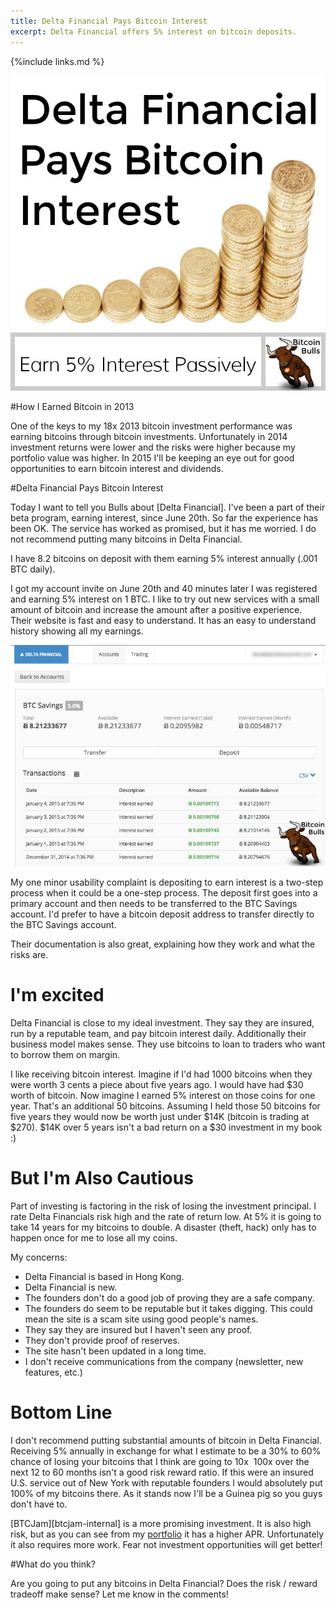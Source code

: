 ```yaml
---
title: Delta Financial Pays Bitcoin Interest
excerpt: Delta Financial offers 5% interest on bitcoin deposits.
---
```


{%include links.md %}

![Delta Financial Pays Bitcoin Interest](/images/delta-financial-pays-bitcoin-interest.jpg "Delta Financial Pays Bitcoin Interest")

#How I Earned Bitcoin in 2013

One of the keys to my 18x 2013 bitcoin investment performance was earning bitcoins through bitcoin investments. Unfortunately in 2014 investment returns were lower and the risks were higher because my portfolio value was higher. In 2015 I'll be keeping an eye out for good opportunities to earn bitcoin interest and dividends.

#Delta Financial Pays Bitcoin Interest

Today I want to tell you Bulls about [Delta Financial]. I've been a part of their beta program, earning interest, since June 20th. So far the experience has been OK. The service has worked as promised, but it has me worried. I do not recommend putting many bitcoins in Delta Financial.

I have 8.2 bitcoins on deposit with them earning 5% interest annually (.001 BTC daily).

I got my account invite on June 20th and 40 minutes later I was registered and earning 5% interest on 1 BTC. I like to try out new services with a small amount of bitcoin and increase the amount after a positive experience. Their website is fast and easy to understand. It has an easy to understand history showing all my earnings.

![Delta Financial account history](/images/delta-financial-account-history.jpg "Delta Financial account history")

My one minor usability complaint is depositing to earn interest is a two­-step process when it could be a one-step process. The deposit first goes into a primary account and then needs to be transferred to the BTC Savings account. I'd prefer to have a bitcoin deposit address to transfer directly to the BTC Savings account.

Their documentation is also great, explaining how they work and what the risks are.

# I'm excited

Delta Financial is close to my ideal investment. They say they are insured, run by a reputable team, and pay bitcoin interest daily. Additionally their business model makes sense. They use bitcoins to loan to traders who want to borrow them on margin.

I like receiving bitcoin interest. Imagine if I'd had 1000 bitcoins when they were worth 3 cents a piece about five years ago. I would have had $30 worth of bitcoin. Now imagine I earned 5% interest on those coins for one year. That's an additional 50 bitcoins. Assuming I held those 50 bitcoins for five years they would now be worth just under $14K (bitcoin is trading at $270). $14K over 5 years isn't a bad return on a $30 investment in my book :)

# But I'm Also Cautious

Part of investing is factoring in the risk of losing the investment principal. I rate Delta Financials risk high and the rate of return low. At 5% it is going to take 14 years for my bitcoins to double. A disaster (theft, hack) only has to happen once for me to lose all my coins.

My concerns:

* Delta Financial is based in Hong Kong.
* Delta Financial is new.
* The founders don't do a good job of proving they are a safe company.
* The founders do seem to be reputable but it takes digging. This could mean the site is a scam site using good people's names.
* They say they are insured but I haven't seen any proof.
* They don't provide proof of reserves.
* The site hasn't been updated in a long time.
* I don't receive communications from the company (newsletter, new features, etc.)

# Bottom Line
I don't recommend putting substantial amounts of bitcoin in Delta Financial. Receiving 5% annually in exchange for what I estimate to be a 30% ­to 60% chance of losing your bitcoins that I think are going to 10x ­ 100x over the next 12 to 60 months isn't a good risk reward ratio.
If this were an insured U.S. service out of New York with reputable founders I would absolutely put 100% of my bitcoins there. As it stands now I'll be a Guinea pig so you guys don't have to.

[BTCJam][btcjam-internal] is a more promising investment. It is also high risk, but as you can see from my [portfolio](/portfolio) it has a higher APR. Unfortunately it also requires more work. Fear not investment opportunities will get better!

#What do you think? 

Are you going to put any bitcoins in Delta Financial? Does the risk / reward tradeoff make sense? Let me know in the comments!